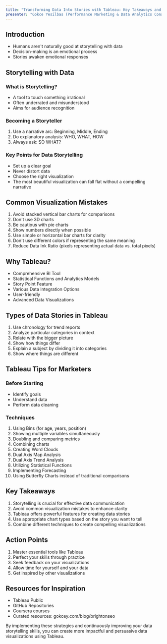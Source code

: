 ```yaml
---
title: "Transforming Data Into Stories with Tableau: Key Takeaways and Actions"
presenter: "Gokce Yesilbas (Performance Marketing & Data Analytics Consultant)"
---
```

## Introduction
- Humans aren't naturally good at storytelling with data
- Decision-making is an emotional process
- Stories awaken emotional responses

## Storytelling with Data

### What is Storytelling?
- A tool to touch something irrational
- Often underrated and misunderstood
- Aims for audience recognition

### Becoming a Storyteller
1. Use a narrative arc: Beginning, Middle, Ending
2. Do explanatory analysis: WHO, WHAT, HOW
3. Always ask: SO WHAT?

### Key Points for Data Storytelling
- Set up a clear goal
- Never distort data
- Choose the right visualization
- The most beautiful visualization can fall flat without a compelling narrative

## Common Visualization Mistakes

1. Avoid stacked vertical bar charts for comparisons
2. Don't use 3D charts
3. Be cautious with pie charts
4. Show numbers directly when possible
5. Use simple or horizontal bar charts for clarity
6. Don't use different colors if representing the same meaning
7. Reduce Data Ink Ratio (pixels representing actual data vs. total pixels)

## Why Tableau?

- Comprehensive BI Tool
- Statistical Functions and Analytics Models
- Story Point Feature
- Various Data Integration Options
- User-friendly
- Advanced Data Visualizations

## Types of Data Stories in Tableau

1. Use chronology for trend reports
2. Analyze particular categories in context
3. Relate with the bigger picture
4. Show how things differ
5. Explain a subject by dividing it into categories
6. Show where things are different

## Tableau Tips for Marketers

### Before Starting
- Identify goals
- Understand data
- Perform data cleaning

### Techniques
1. Using Bins (for age, years, position)
2. Showing multiple variables simultaneously
3. Doubling and comparing metrics
4. Combining charts
5. Creating Word Clouds
6. Dual Axis Map Analysis
7. Dual Axis Trend Analysis
8. Utilizing Statistical Functions
9. Implementing Forecasting
10. Using Butterfly Charts instead of traditional comparisons

## Key Takeaways

1. Storytelling is crucial for effective data communication
2. Avoid common visualization mistakes to enhance clarity
3. Tableau offers powerful features for creating data stories
4. Use appropriate chart types based on the story you want to tell
5. Combine different techniques to create compelling visualizations

## Action Points

1. Master essential tools like Tableau
2. Perfect your skills through practice
3. Seek feedback on your visualizations
4. Allow time for yourself and your data
5. Get inspired by other visualizations

## Resources for Inspiration

- Tableau Public
- GitHub Repositories
- Coursera courses
- Curated resources: gokcey.com/blog/brightonseo

By implementing these strategies and continuously improving your data storytelling skills, you can create more impactful and persuasive data visualizations using Tableau.

